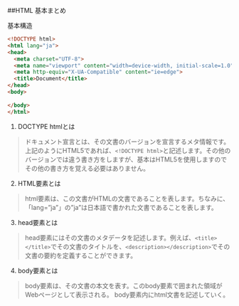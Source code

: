 ##HTML 基本まとめ

基本構造
```html
<!DOCTYPE html>
<html lang="ja">
<head>
  <meta charset="UTF-8">
  <meta name="viewport" content="width=device-width, initial-scale=1.0">
  <meta http-equiv="X-UA-Compatible" content="ie=edge">
  <title>Document</title>
</head>
<body>
  
</body>
</html>
```

1. DOCTYPE htmlとは
> ドキュメント宣言とは、その文書のバージョンを宣言するメタ情報です。上記のようにHTML5であれば、`<!DOCTYPE html>`と記述します。その他のバージョンでは違う書き方をしますが、基本はHTML5を使用しますのでその他の書き方を覚える必要はありません。
2. HTML要素とは
> html要素は、この文書がHTMLの文書であることを表します。ちなみに、「lang=”ja”」の”ja”は日本語で書かれた文書であることを表します。
3. head要素とは
> head要素にはその文書のメタデータを記述します。例えば、`<title></title>`でその文書のタイトルを、`<description></description>`でその文書の要約を定義することができます。
4. body要素とは
> body要素は、その文書の本文を表す。このbody要素で囲まれた領域がWebページとして表示される。
> body要素内にhtml文書を記述していく。
